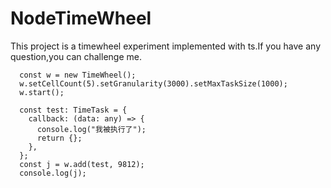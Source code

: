 # NodeTimeWheel
This project is a timewheel experiment implemented with ts.If you have any question,you can challenge me. 
```
  const w = new TimeWheel();
  w.setCellCount(5).setGranularity(3000).setMaxTaskSize(1000);
  w.start();

  const test: TimeTask = {
    callback: (data: any) => {
      console.log("我被执行了");
      return {};
    },
  };
  const j = w.add(test, 9812);
  console.log(j);
```
